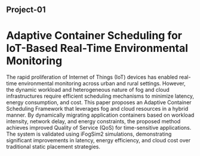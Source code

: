 ## Project-01
# Adaptive Container Scheduling for IoT-Based Real-Time Environmental Monitoring

The rapid proliferation of Internet of Things (IoT) devices has enabled real-time environmental monitoring across urban and rural settings. However, the dynamic workload and heterogeneous nature of fog and cloud infrastructures require efficient scheduling mechanisms to minimize latency, energy consumption, and cost. This paper proposes an Adaptive Container Scheduling Framework that leverages fog and cloud resources in a hybrid manner. By dynamically migrating application containers based on workload intensity, network delay, and energy constraints, the proposed method achieves improved Quality of Service (QoS) for time-sensitive applications. The system is validated using iFogSim2 simulations, demonstrating significant improvements in latency, energy efficiency, and cloud cost over traditional static placement strategies.

